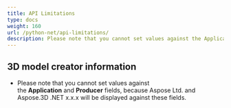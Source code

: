 ```yaml
---
title: API Limitations
type: docs
weight: 160
url: /python-net/api-limitations/
description: Please note that you cannot set values against the Application and Producer fields, because Aspose Ltd. and Aspose.3D .NET x.x.x will be displayed against these fields.
---
```


## **3D model creator information**
- Please note that you cannot set values against the **Application** and **Producer** fields, because Aspose Ltd. and Aspose.3D .NET x.x.x will be displayed against these fields.
